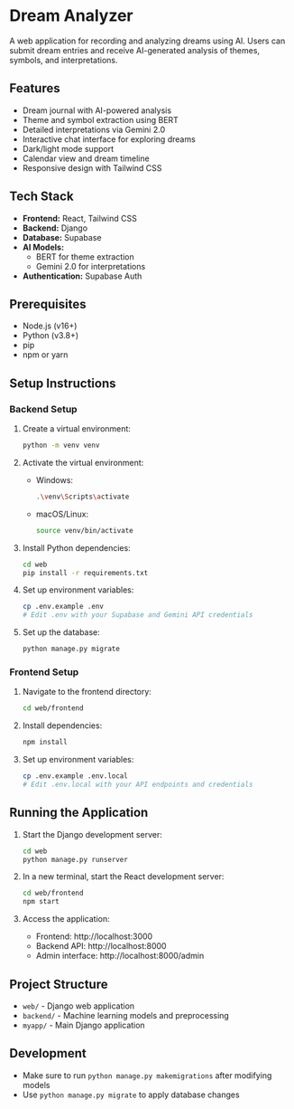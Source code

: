 # Dream Analyzer

A web application for recording and analyzing dreams using AI. Users can submit dream entries and receive AI-generated analysis of themes, symbols, and interpretations.

## Features

- Dream journal with AI-powered analysis
- Theme and symbol extraction using BERT
- Detailed interpretations via Gemini 2.0
- Interactive chat interface for exploring dreams
- Dark/light mode support
- Calendar view and dream timeline
- Responsive design with Tailwind CSS

## Tech Stack

- **Frontend:** React, Tailwind CSS
- **Backend:** Django
- **Database:** Supabase
- **AI Models:** 
  - BERT for theme extraction
  - Gemini 2.0 for interpretations
- **Authentication:** Supabase Auth

## Prerequisites

- Node.js (v16+)
- Python (v3.8+)
- pip
- npm or yarn

## Setup Instructions

### Backend Setup

1. Create a virtual environment:
   ```bash
   python -m venv venv
   ```

2. Activate the virtual environment:
   - Windows:
     ```bash
     .\venv\Scripts\activate
     ```
   - macOS/Linux:
     ```bash
     source venv/bin/activate
     ```

3. Install Python dependencies:
   ```bash
   cd web
   pip install -r requirements.txt
   ```

4. Set up environment variables:
   ```bash
   cp .env.example .env
   # Edit .env with your Supabase and Gemini API credentials
   ```

5. Set up the database:
   ```bash
   python manage.py migrate
   ```

### Frontend Setup

1. Navigate to the frontend directory:
   ```bash
   cd web/frontend
   ```

2. Install dependencies:
   ```bash
   npm install
   ```

3. Set up environment variables:
   ```bash
   cp .env.example .env.local
   # Edit .env.local with your API endpoints and credentials
   ```

## Running the Application

1. Start the Django development server:
   ```bash
   cd web
   python manage.py runserver
   ```

2. In a new terminal, start the React development server:
   ```bash
   cd web/frontend
   npm start
   ```

3. Access the application:
   - Frontend: http://localhost:3000
   - Backend API: http://localhost:8000
   - Admin interface: http://localhost:8000/admin

## Project Structure

- `web/` - Django web application
- `backend/` - Machine learning models and preprocessing
- `myapp/` - Main Django application

## Development

- Make sure to run `python manage.py makemigrations` after modifying models
- Use `python manage.py migrate` to apply database changes